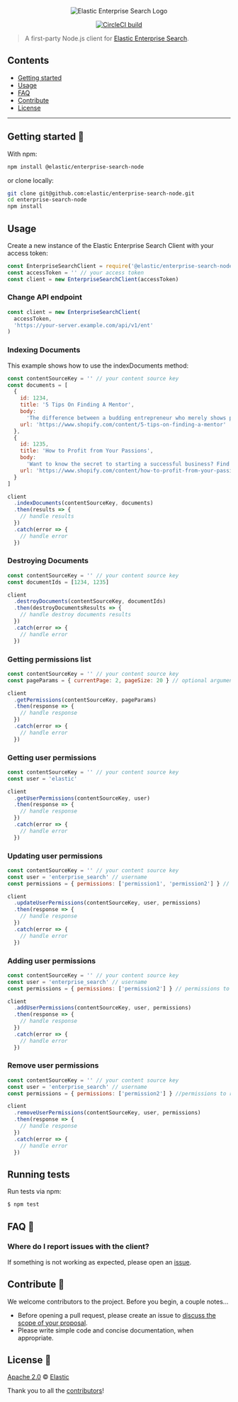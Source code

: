 <p align="center"><img src="https://github.com/elastic/enterprise-search-node/blob/master/logo-enterprise-search.png?raw=true" alt="Elastic Enterprise Search Logo"></p>

<p align="center"><a href="https://circleci.com/gh/elastic/enterprise-search-node"><img src="https://circleci.com/gh/elastic/enterprise-search-node.svg?style=svg" alt="CircleCI build"></a></p>

> A first-party Node.js client for [Elastic Enterprise Search](https://www.elastic.co/solutions/enterprise-search).

## Contents

- [Getting started](#getting-started-)
- [Usage](#usage)
- [FAQ](#faq-)
- [Contribute](#contribute-)
- [License](#license-)

---

## Getting started 🐣

With npm:

```bash
npm install @elastic/enterprise-search-node
```

or clone locally:

```bash
git clone git@github.com:elastic/enterprise-search-node.git
cd enterprise-search-node
npm install
```

## Usage

Create a new instance of the Elastic Enterprise Search Client with your access token:

```javascript
const EnterpriseSearchClient = require('@elastic/enterprise-search-node')
const accessToken = '' // your access token
const client = new EnterpriseSearchClient(accessToken)
```

### Change API endpoint

```javascript
const client = new EnterpriseSearchClient(
  accessToken,
  'https://your-server.example.com/api/v1/ent'
)
```

### Indexing Documents

This example shows how to use the indexDocuments method:

```javascript
const contentSourceKey = '' // your content source key
const documents = [
  {
    id: 1234,
    title: '5 Tips On Finding A Mentor',
    body:
      'The difference between a budding entrepreneur who merely shows promise and one who is already enjoying some success often comes down to mentoring.',
    url: 'https://www.shopify.com/content/5-tips-on-finding-a-mentor'
  },
  {
    id: 1235,
    title: 'How to Profit from Your Passions',
    body:
      'Want to know the secret to starting a successful business? Find a void and fill it.',
    url: 'https://www.shopify.com/content/how-to-profit-from-your-passions'
  }
]

client
  .indexDocuments(contentSourceKey, documents)
  .then(results => {
    // handle results
  })
  .catch(error => {
    // handle error
  })
```

### Destroying Documents

```javascript
const contentSourceKey = '' // your content source key
const documentIds = [1234, 1235]

client
  .destroyDocuments(contentSourceKey, documentIds)
  .then(destroyDocumentsResults => {
    // handle destroy documents results
  })
  .catch(error => {
    // handle error
  })
```

### Getting permissions list

```javascript
const contentSourceKey = '' // your content source key
const pageParams = { currentPage: 2, pageSize: 20 } // optional argument

client
  .getPermissions(contentSourceKey, pageParams)
  .then(response => {
    // handle response
  })
  .catch(error => {
    // handle error
  })
```

### Getting user permissions

```javascript
const contentSourceKey = '' // your content source key
const user = 'elastic'

client
  .getUserPermissions(contentSourceKey, user)
  .then(response => {
    // handle response
  })
  .catch(error => {
    // handle error
  })
```

### Updating user permissions

```javascript
const contentSourceKey = '' // your content source key
const user = 'enterprise_search' // username
const permissions = { permissions: ['permission1', 'permission2'] } // permissions to assign to the user

client
  .updateUserPermissions(contentSourceKey, user, permissions)
  .then(response => {
    // handle response
  })
  .catch(error => {
    // handle error
  })
```

### Adding user permissions

```javascript
const contentSourceKey = '' // your content source key
const user = 'enterprise_search' // username
const permissions = { permissions: ['permission2'] } // permissions to add to the user

client
  .addUserPermissions(contentSourceKey, user, permissions)
  .then(response => {
    // handle response
  })
  .catch(error => {
    // handle error
  })
```

### Remove user permissions

```javascript
const contentSourceKey = '' // your content source key
const user = 'enterprise_search' // username
const permissions = { permissions: ['permission2'] } //permissions to remove from the user

client
  .removeUserPermissions(contentSourceKey, user, permissions)
  .then(response => {
    // handle response
  })
  .catch(error => {
    // handle error
  })
```

## Running tests

Run tests via npm:

```bash
$ npm test
```

## FAQ 🔮

### Where do I report issues with the client?

If something is not working as expected, please open an [issue](https://github.com/elastic/enterprise-search-node/issues/new).

## Contribute 🚀

We welcome contributors to the project. Before you begin, a couple notes...

- Before opening a pull request, please create an issue to [discuss the scope of your proposal](https://github.com/elastic/enterprise-search-node/issues).
- Please write simple code and concise documentation, when appropriate.

## License 📗

[Apache 2.0](https://github.com/elastic/enterprise-search-node/blob/master/LICENSE.txt) © [Elastic](https://github.com/elastic)

Thank you to all the [contributors](https://github.com/elastic/enterprise-search-node/graphs/contributors)!
